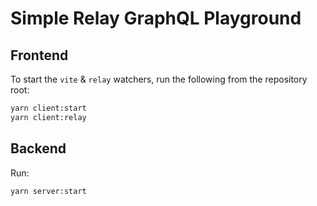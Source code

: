 # Simple Relay GraphQL Playground

## Frontend

To start the `vite` & `relay` watchers, run the following from the repository root:

```sh
yarn client:start
yarn client:relay
```

## Backend

Run:

```sh
yarn server:start
```
